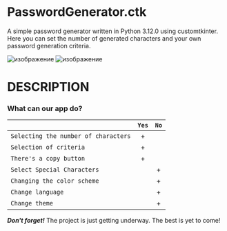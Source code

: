 # PasswordGenerator.ctk
A simple password generator written in Python 3.12.0 using customtkinter. Here you can set the number of generated characters and your own password generation criteria.


![изображение](https://github.com/1nonlySeny/PasswordGenerator.ctk/assets/133978984/d87d3c29-6844-409d-9b2e-8b6191961038) ![изображение](https://github.com/1nonlySeny/PasswordGenerator.ctk/assets/133978984/5fc68033-dde4-4016-acc2-b35bb7f46e8a)


# DESCRIPTION

### What can our app do?
|  | `Yes` | `No` |
|--------------------|:-----:|:-----:|
| `Selecting the number of characters` | + |  |
| `Selection of criteria` | + |  |
| `There's a copy button` | + |  |
| `Select Special Characters` |  | + |
| `Changing the color scheme` |  | + |
| `Change language` |  | + |
| `Change theme` |  | + |
***Don't forget!*** The project is just getting underway. The best is yet to come!
